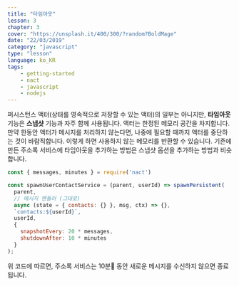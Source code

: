 ```yaml
---
title: "타임아웃"
lesson: 3
chapter: 3
cover: "https://unsplash.it/400/300/?random?BoldMage"
date: "22/03/2019"
category: "javascript"
type: "lesson"
language: ko_KR
tags:
    - getting-started
    - nact
    - javascript
    - nodejs
---
```


퍼시스턴스 액터(상태를 영속적으로 저장할 수 있는 액터)의 일부는 아니지만, **타임아웃** 기능은 **스냅샷** 기능과 자주 함께 사용됩니다. 액터는 한정된 메모리 공간을 차지합니다. 만약 한동안 액터가 메시지를 처리하지 않는다면, 나중에 필요할 때까지 액터를 중단하는 것이 바람직합니다. 이렇게 하면 사용하지 않는 메모리를 반환할 수 있습니다. 기존에 만든 주소록 서비스에 타임아웃을 추가하는 방법은 스냅샷 옵션을 추가하는 방법과 비슷합니다.

```javascript
const { messages, minutes } = require('nact')

const spawnUserContactService = (parent, userId) => spawnPersistent(
  parent,
  // 메시지 핸들러 (그대로)
  async (state = { contacts: {} }, msg, ctx) => {},
  `contacts:${userId}`,
  userId,
  {
    snapshotEvery: 20 * messages,
    shutdownAfter: 10 * minutes
  }
);
```

위 코드에 따르면, 주소록 서비스는 10분 동안 새로운 메시지를 수신하지 않으면 종료됩니다.
